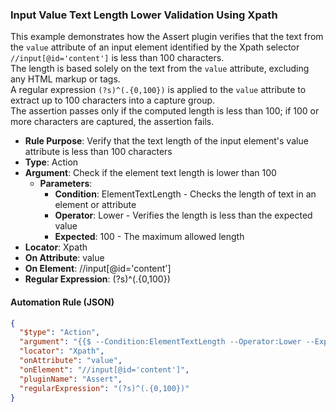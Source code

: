 ### Input Value Text Length Lower Validation Using Xpath

This example demonstrates how the Assert plugin verifies that the text from the `value` attribute of an input element identified by the Xpath selector `//input[@id='content']` is less than 100 characters.  
The length is based solely on the text from the `value` attribute, excluding any HTML markup or tags.  
A regular expression `(?s)^(.{0,100})` is applied to the `value` attribute to extract up to 100 characters into a capture group.  
The assertion passes only if the computed length is less than 100; if 100 or more characters are captured, the assertion fails.

- **Rule Purpose**: Verify that the text length of the input element's value attribute is less than 100 characters  
- **Type**: Action  
- **Argument**: Check if the element text length is lower than 100  
  - **Parameters**:  
    - **Condition**: ElementTextLength - Checks the length of text in an element or attribute  
    - **Operator**: Lower - Verifies the length is less than the expected value  
    - **Expected**: 100 - The maximum allowed length  
- **Locator**: Xpath  
- **On Attribute**: value  
- **On Element**: //input[@id='content']  
- **Regular Expression**: (?s)^(.{0,100})

#### Automation Rule (JSON)

```json
{
  "$type": "Action",
  "argument": "{{$ --Condition:ElementTextLength --Operator:Lower --Expected:100}}",
  "locator": "Xpath",
  "onAttribute": "value",
  "onElement": "//input[@id='content']",
  "pluginName": "Assert",
  "regularExpression": "(?s)^(.{0,100})"
}
```
